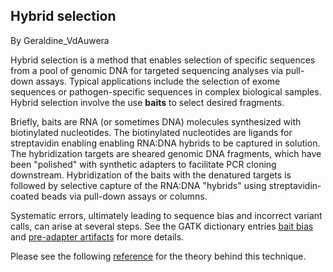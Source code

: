 ## Hybrid selection

By Geraldine_VdAuwera

<p>Hybrid selection is a method that enables selection of specific sequences from a pool of genomic DNA for targeted sequencing analyses via pull-down assays.  Typical applications include the selection of exome sequences or pathogen-specific sequences in complex biological samples. Hybrid selection involve the use <strong>baits</strong> to select desired fragments.</p>

<p>Briefly, baits are RNA (or sometimes DNA) molecules synthesized with biotinylated nucleotides. The biotinylated nucleotides are ligands for streptavidin enabling enabling RNA:DNA hybrids to be captured in solution. The hybridization targets are sheared genomic DNA fragments, which have been "polished" with synthetic adapters to facilitate PCR cloning downstream. Hybridization of the baits with the denatured targets is followed by selective capture of the RNA:DNA "hybrids" using streptavidin-coated beads via pull-down assays or columns.</p>

<p>Systematic errors, ultimately leading to sequence bias and incorrect variant calls, can arise at several steps. See the GATK dictionary entries <a rel="nofollow" href="http://gatkforums.broadinstitute.org/gatk/discussion/6333">bait bias</a> and <a rel="nofollow" href="http://gatkforums.broadinstitute.org/gatk/discussion/6332">pre-adapter artifacts</a> for more details.</p>

<p>Please see the following <a rel="nofollow" href="http://www.nature.com/nbt/journal/v27/n2/abs/nbt.1523.html">reference</a> for the theory behind this technique.</p>
